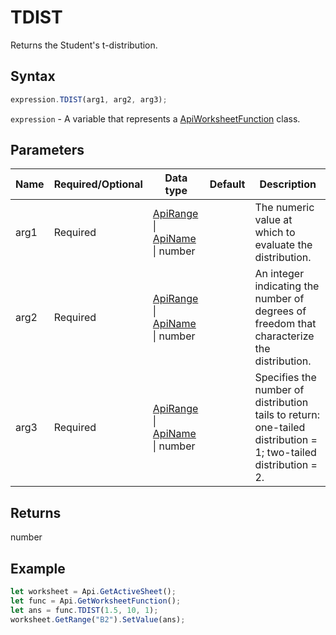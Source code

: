 # TDIST

Returns the Student's t-distribution.

## Syntax

```javascript
expression.TDIST(arg1, arg2, arg3);
```

`expression` - A variable that represents a [ApiWorksheetFunction](../ApiWorksheetFunction.md) class.

## Parameters

| **Name** | **Required/Optional** | **Data type** | **Default** | **Description** |
| ------------- | ------------- | ------------- | ------------- | ------------- |
| arg1 | Required | [ApiRange](../../ApiRange/ApiRange.md) \| [ApiName](../../ApiName/ApiName.md) \| number |  | The numeric value at which to evaluate the distribution. |
| arg2 | Required | [ApiRange](../../ApiRange/ApiRange.md) \| [ApiName](../../ApiName/ApiName.md) \| number |  | An integer indicating the number of degrees of freedom that characterize the distribution. |
| arg3 | Required | [ApiRange](../../ApiRange/ApiRange.md) \| [ApiName](../../ApiName/ApiName.md) \| number |  | Specifies the number of distribution tails to return: one-tailed distribution = 1; two-tailed distribution = 2. |

## Returns

number

## Example



```javascript editor-
let worksheet = Api.GetActiveSheet();
let func = Api.GetWorksheetFunction();
let ans = func.TDIST(1.5, 10, 1);
worksheet.GetRange("B2").SetValue(ans);


```
